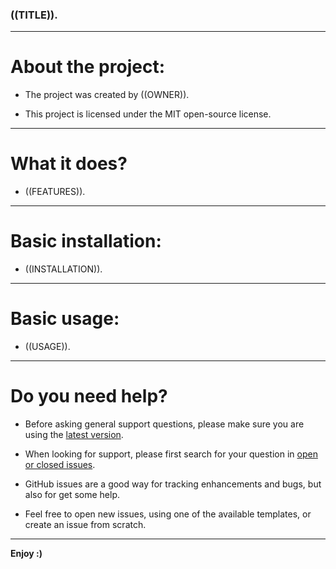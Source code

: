 ### ((TITLE)).

- - -

# About the project:

* The project was created by ((OWNER)).

* This project is licensed under the MIT open-source license.

- - -

# What it does?

* ((FEATURES)).

- - -

# Basic installation:

* ((INSTALLATION)).

- - -

# Basic usage:

* ((USAGE)).

- - -

# Do you need help?

* Before asking general support questions, please make sure you are using the [latest version](https://github.com/YaronKoresh/((REPO))/releases/latest).

* When looking for support, please first search for your question in [open or closed issues](https://github.com/YaronKoresh/((REPO))/issues?q=is%3Aissue).

* GitHub issues are a good way for tracking enhancements and bugs, but also for get some help.

* Feel free to open new issues, using one of the available templates, or create an issue from scratch.

- - -

**Enjoy :)**
